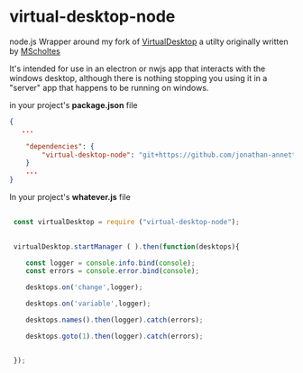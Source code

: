 # virtual-desktop-node

node.js Wrapper around my fork of [VirtualDesktop](https://github.com/jonathan-annett/VirtualDesktop) a utilty originally written by [MScholtes](https://github.com/MScholtes/VirtualDesktop) 


It's intended for use in an electron or nwjs app that interacts with the windows desktop, although there is nothing stopping you using it in a "server" app that happens to be running on windows.


in your project's **package.json** file
```json
{
   ...

    "dependencies": {
        "virtual-desktop-node": "git+https://github.com/jonathan-annett/virtual-desktop-node.git"
    }
    ...
}
```

In your project's **whatever.js** file

```js
 
 const virtualDesktop = require ("virtual-desktop-node");

 
 virtualDesktop.startManager ( ).then(function(desktops){

    const logger = console.info.bind(console);
    const errors = console.error.bind(console);

    desktops.on('change',logger);

    desktops.on('variable',logger);

    desktops.names().then(logger).catch(errors);

    desktops.goto(1).then(logger).catch(errors);


 });

```
